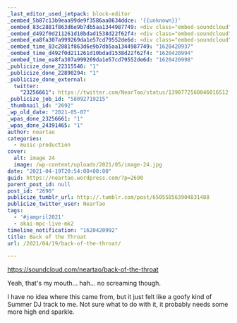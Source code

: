 ```yaml
---
_last_editor_used_jetpack: block-editor
_oembed_5b87c13b9eaa99de9f3586aa0634ddce: '{{unknown}}'
_oembed_83c2881f863d6e9b7db5aa1344987749: <div class="embed-soundcloud"><iframe title="Back Of The Throat by NearTao" width="750" height="400" scrolling="no" frameborder="no" src="https://w.soundcloud.com/player/?visual=true&url=https%3A%2F%2Fapi.soundcloud.com%2Ftracks%2F1032861427&show_artwork=true&maxwidth=750&maxheight=1000&dnt=1"></iframe></div>
_oembed_d492f0d211261d10bdad1538d22f62f4: <div class="embed-soundcloud"><iframe title="Back Of The Throat by NearTao" width="820" height="400" scrolling="no" frameborder="no" src="https://w.soundcloud.com/player/?visual=true&url=https%3A%2F%2Fapi.soundcloud.com%2Ftracks%2F1032861427&show_artwork=true&maxwidth=820&maxheight=1000&dnt=1"></iframe></div>
_oembed_ea8fa307a999269da1e57cd79552de6d: <div class="embed-soundcloud"><iframe title="Back Of The Throat by NearTao" width="500" height="400" scrolling="no" frameborder="no" src="https://w.soundcloud.com/player/?visual=true&url=https%3A%2F%2Fapi.soundcloud.com%2Ftracks%2F1032861427&show_artwork=true&maxwidth=500&maxheight=750&dnt=1"></iframe></div>
_oembed_time_83c2881f863d6e9b7db5aa1344987749: "1620420937"
_oembed_time_d492f0d211261d10bdad1538d22f62f4: "1620420994"
_oembed_time_ea8fa307a999269da1e57cd79552de6d: "1620420998"
_publicize_done_22315546: "1"
_publicize_done_22890294: "1"
_publicize_done_external:
  twitter:
    "23256661": https://twitter.com/NearTao/status/1390772560846016512
_publicize_job_id: "58092719215"
_thumbnail_id: "2692"
_wp_old_date: "2021-05-07"
_wpas_done_23256661: "1"
_wpas_done_24391465: "1"
author: neartao
categories:
  - music-production
cover:
  alt: image 24
  image: /wp-content/uploads/2021/05/image-24.jpg
date: "2021-04-19T20:54:00+00:00"
guid: https://neartao.wordpress.com/?p=2690
parent_post_id: null
post_id: "2690"
publicize_tumblr_url: http://.tumblr.com/post/650558563904831488
publicize_twitter_user: NearTao
tags:
  - '#jampril2021'
  - akai-mpc-live-mk2
timeline_notification: "1620420992"
title: Back of the Throat
url: /2021/04/19/back-of-the-throat/

---
```

https://soundcloud.com/neartao/back-of-the-throat

Yeah, that's my mouth... hah... no screaming though.

I have no idea where this came from, but it just felt like a goofy kind of Summer DJ track to me. Not sure what to do with it, it probably needs some more high end sparkle.
